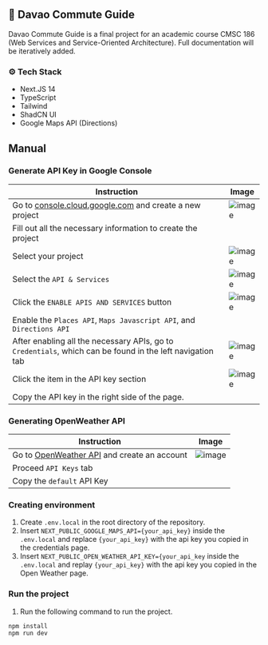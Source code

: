 ## 🚙 Davao Commute Guide
Davao Commute Guide is a final project for an academic course CMSC 186 (Web Services and Service-Oriented Architecture). Full documentation will be iteratively added.

### ⚙️ **Tech Stack**
- Next.JS 14
- TypeScript
- Tailwind
- ShadCN UI
- Google Maps API (Directions)

## Manual

### Generate API Key in Google Console
| Instruction|Image|
|---|---|
|Go to [console.cloud.google.com](https://console.cloud.google.com) and create a new project |![image](https://github.com/10lite/davao-jeepney-guide/assets/85869308/22ab3681-ae67-4ebf-a6ef-442ecee98cba)|
| Fill out all the necessary information to create the project |   |
| Select your project | ![image](https://github.com/10lite/davao-jeepney-guide/assets/85869308/a77061f9-d4b7-4c59-b55d-674867beb6bd)|
| Select the `API & Services` |![image](https://github.com/10lite/davao-jeepney-guide/assets/85869308/ba3522db-4902-4747-82ec-8cdaa3d9f483) |
| Click the `ENABLE APIS AND SERVICES` button | ![image](https://github.com/10lite/davao-jeepney-guide/assets/85869308/9f581880-020b-4da2-8009-d67490648a61)|
| Enable the `Places API`, `Maps Javascript API`, and `Directions API` |   |
| After enabling all the necessary APIs, go to  `Credentials`, which can be found in the left navigation tab | ![image](https://github.com/10lite/davao-jeepney-guide/assets/85869308/3b7069f3-86ec-45bc-9c14-5d3fe68a9c30)|
| Click the item in the API key section |  ![image](https://github.com/10lite/davao-jeepney-guide/assets/85869308/9bc56210-654e-4b13-8a64-b45e5ec89d90) |
| Copy the API key in the right side of the page. |

### Generating OpenWeather API
| Instruction|Image|
|---|---|
| Go to [OpenWeather API](https://openweathermap.org/) and create an account|![image](https://github.com/10lite/davao-jeepney-guide/assets/85869308/88df0eed-fdad-4271-a3d5-024eae4d7036)|
| Proceed `API Keys` tab |   |
| Copy the `default` API Key |   |

### Creating environment
1. Create `.env.local` in the root directory of the repository.
2. Insert `NEXT_PUBLIC_GOOGLE_MAPS_API={your_api_key}` inside the `.env.local` and replace `{your_api_key}` with the api key you copied in the credentials page.
3. Insert `NEXT_PUBLIC_OPEN_WEATHER_API_KEY={your_api_key` inside the `.env.local` and replay `{your_api_key}` with the api key you copied in the Open Weather page.

### Run the project
1. Run the following command to run the project.
```
npm install
npm run dev
```
